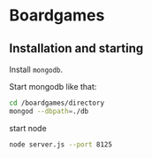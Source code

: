 # Boardgames

## Installation and starting

Install `mongodb`.

Start mongodb like that:

~~~ bash
cd /boardgames/directory
mongod --dbpath=./db
~~~

start node

~~~ bash
node server.js --port 8125
~~~
